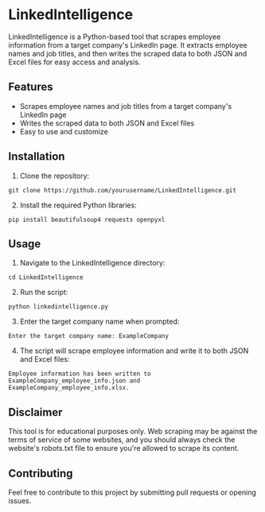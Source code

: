 # LinkedIntelligence

LinkedIntelligence is a Python-based tool that scrapes employee information from a target company's LinkedIn page. It extracts employee names and job titles, and then writes the scraped data to both JSON and Excel files for easy access and analysis.

## Features

- Scrapes employee names and job titles from a target company's LinkedIn page
- Writes the scraped data to both JSON and Excel files
- Easy to use and customize

## Installation

1. Clone the repository:
```
git clone https://github.com/yourusername/LinkedIntelligence.git
```

2. Install the required Python libraries:
```
pip install beautifulsoup4 requests openpyxl
```

## Usage

1. Navigate to the LinkedIntelligence directory:
```
cd LinkedIntelligence
```

2. Run the script:
```
python linkedintelligence.py
```

3. Enter the target company name when prompted:
```
Enter the target company name: ExampleCompany
```

4. The script will scrape employee information and write it to both JSON and Excel files:
```
Employee information has been written to ExampleCompany_employee_info.json and ExampleCompany_employee_info.xlsx.
```

## Disclaimer

This tool is for educational purposes only. Web scraping may be against the terms of service of some websites, and you should always check the website's robots.txt file to ensure you're allowed to scrape its content.

## Contributing

Feel free to contribute to this project by submitting pull requests or opening issues.
